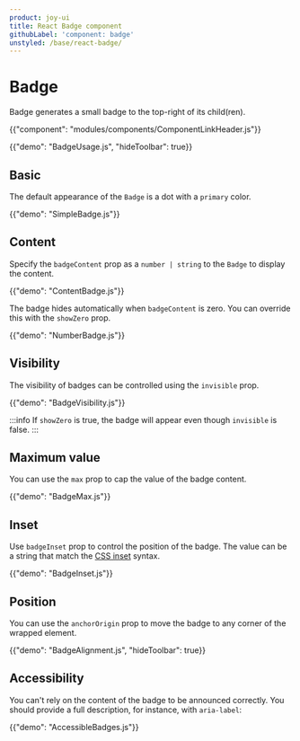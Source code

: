 ```yaml
---
product: joy-ui
title: React Badge component
githubLabel: 'component: badge'
unstyled: /base/react-badge/
---
```


# Badge

<p class="description">Badge generates a small badge to the top-right of its child(ren).</p>

{{"component": "modules/components/ComponentLinkHeader.js"}}

{{"demo": "BadgeUsage.js", "hideToolbar": true}}

## Basic

The default appearance of the `Badge` is a dot with a `primary` color.

{{"demo": "SimpleBadge.js"}}

## Content

Specify the `badgeContent` prop as a `number | string` to the `Badge` to display the content.

{{"demo": "ContentBadge.js"}}

The badge hides automatically when `badgeContent` is zero. You can override this with the `showZero` prop.

{{"demo": "NumberBadge.js"}}

## Visibility

The visibility of badges can be controlled using the `invisible` prop.

{{"demo": "BadgeVisibility.js"}}

:::info
If `showZero` is true, the badge will appear even though `invisible` is false.
:::

## Maximum value

You can use the `max` prop to cap the value of the badge content.

{{"demo": "BadgeMax.js"}}

## Inset

Use `badgeInset` prop to control the position of the badge. The value can be a string that match the [CSS inset](https://developer.mozilla.org/en-US/docs/Web/CSS/inset) syntax.

{{"demo": "BadgeInset.js"}}

## Position

You can use the `anchorOrigin` prop to move the badge to any corner of the wrapped element.

{{"demo": "BadgeAlignment.js", "hideToolbar": true}}

## Accessibility

You can't rely on the content of the badge to be announced correctly.
You should provide a full description, for instance, with `aria-label`:

{{"demo": "AccessibleBadges.js"}}
